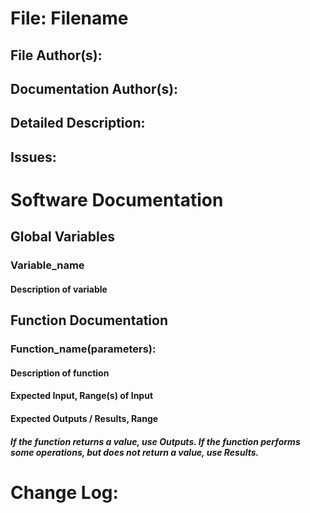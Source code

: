 # File: Filename
## File Author(s): 
## Documentation Author(s):
## Detailed Description: 

## Issues:


# Software Documentation
## Global Variables
### **Variable_name**
#### Description of variable

## Function Documentation
### **Function_name**(parameters):
#### Description of function

#### Expected Input, Range(s) of Input

#### Expected Outputs / Results, Range
##### If the function returns a value, use Outputs.  If the function performs some operations, but does not return a value, use Results.

# Change Log: